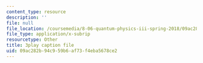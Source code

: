 ```yaml
---
content_type: resource
description: ''
file: null
file_location: /coursemedia/8-06-quantum-physics-iii-spring-2018/09ac282b94c959b6af73f4eba5678ce2_BTru_P0ruYQ.vtt
file_type: application/x-subrip
resourcetype: Other
title: 3play caption file
uid: 09ac282b-94c9-59b6-af73-f4eba5678ce2
---
```

